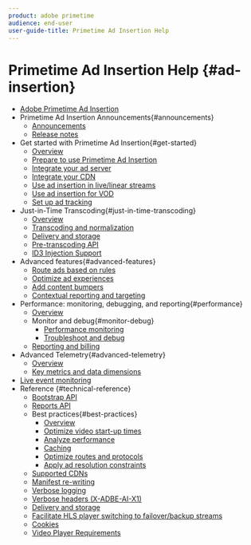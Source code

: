 ```yaml
---
product: adobe primetime
audience: end-user
user-guide-title: Primetime Ad Insertion Help
---
```


# Primetime Ad Insertion Help {#ad-insertion}

+ [Adobe Primetime Ad Insertion](home.md)
+ Primetime Ad Insertion Announcements{#announcements}
  + [Announcements](announcements/overview.md) 
  + [Release notes](https://experienceleague.adobe.com/docs/primetime/release-notes/ptai/ptai-21x-release-notes.html) 
+ Get started with Primetime Ad Insertion{#get-started}
  + [Overview](getting-started/get-started-overview.md)
  + [Prepare to use Primetime Ad Insertion](getting-started/setup-ptai.md)
  + [Integrate your ad server](getting-started/integrate-ad-server.md)
  + [Integrate your CDN](getting-started/integrate-cdn.md)
  + [Use ad insertion in live/linear streams](getting-started/ad-insertion-live-linear-stream.md)
  + [Use ad insertion for VOD](getting-started/ad-insertion-vod.md)
  + [Set up ad tracking](getting-started/set-up-ad-tracking.md)
+ Just-in-Time Transcoding{#just-in-time-transcoding}
  + [Overview](just-in-time-transcoding/jit-transcoding-overview.md)
  + [Transcoding and normalization](just-in-time-transcoding/transcoding-and-normalization.md)
  + [Delivery and storage](https://experienceleague.adobe.com/docs/primetime/ad-insertion/technical-reference/delivery-and-storage.html)
  + [Pre-transcoding API](just-in-time-transcoding/pre-transcoding-api.md)
  + [ID3 Injection Support](just-in-time-transcoding/id3-injection-support.md)
+ Advanced features{#advanced-features}
  + [Route ads based on rules](advanced-features/route-ads-based-on-rules.md)
  + [Optimize ad experiences](advanced-features/optimize-ad-experiences.md)
  + [Add content bumpers](advanced-features/add-content-bumpers.md)
  + [Contextual reporting and targeting](advanced-features/contextual-reporting-and-targeting.md)
+ Performance: monitoring, debugging, and reporting{#performance}
  + [Overview](performance-monitoring-debugging-reporting/performance-overview.md)
  + Monitor and debug{#monitor-debug}
    + [Performance monitoring](performance-monitoring-debugging-reporting/performance-monitoring.md)
    + [Troubleshoot and debug](performance-monitoring-debugging-reporting/troubleshoot-and-debug.md)
  + [Reporting and billing](performance-monitoring-debugging-reporting/reporting-and-billing.md)
+ Advanced Telemetry{#advanced-telemetry}
  + [Overview](advanced-telemetry/advanced-telemetry-overview.md)
  + [Key metrics and data dimensions](advanced-telemetry/key-metrics.md)
+ [Live event monitoring](live-event-monitoring.md)
+ Reference {#technical-reference}
  + [Bootstrap API](technical-reference/bootstrap-api.md)
  + [Reports API](assets/auditude-report-api.pdf)
  + Best practices{#best-practices}
    + [Overview](best-practices/best-practices-overview.md)
    + [Optimize video start-up times](best-practices/optimize-video-startup-time.md)
    + [Analyze performance](best-practices/analyze-performance.md)
    + [Caching](best-practices/caching.md)
    + [Optimize routes and protocols](best-practices/optimize-routes-protocols.md)
    + [Apply ad resolution constraints](best-practices/apply-ad-resolution-constraints.md)  
  + [Supported CDNs](technical-reference/supported-cdns.md)
  + [Manifest re-writing](technical-reference/manifest-rewriting.md)
  + [Verbose logging](performance-monitoring-debugging-reporting/verbose-logging.md)
  + [Verbose headers (X-ADBE-AI-X1)](performance-monitoring-debugging-reporting/debugging-headers.md)
  + [Delivery and storage](/help/primetime-ad-insertion/just-in-time-transcoding/delivery-and-storage.md)
  + [Facilitate HLS player switching to failover/backup streams](technical-reference/hls-switching-to-failover.md)
  + [Cookies](technical-reference/cookies.md)
  + [Video Player Requirements](technical-reference/video-player-requirements.md)